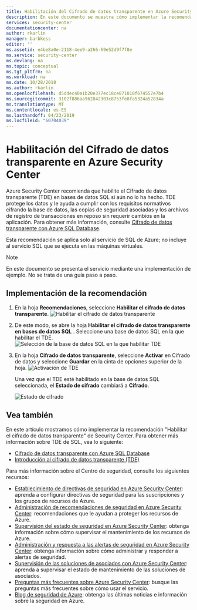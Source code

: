 ```yaml
---
title: Habilitación del Cifrado de datos transparente en Azure Security Center | Microsoft Docs
description: En este documento se muestra cómo implementar la recomendación **Habilitar el Cifrado de datos transparente** de Azure Security Center.
services: security-center
documentationcenter: na
author: rkarlin
manager: barbkess
editor: ''
ms.assetid: e4be8a0e-2118-4ee9-a266-69e52d9f7f8e
ms.service: security-center
ms.devlang: na
ms.topic: conceptual
ms.tgt_pltfrm: na
ms.workload: na
ms.date: 10/28/2018
ms.author: rkarlin
ms.openlocfilehash: d5ddec40a1b20e377ec18ce871018f674557e7b4
ms.sourcegitcommit: 3102f886aa962842303c8753fe8fa5324a52834a
ms.translationtype: MT
ms.contentlocale: es-ES
ms.lasthandoff: 04/23/2019
ms.locfileid: "60704039"
---
```

# <a name="enable-transparent-data-encryption-in-azure-security-center"></a>Habilitación del Cifrado de datos transparente en Azure Security Center
Azure Security Center recomienda que habilite el Cifrado de datos transparente (TDE) en bases de datos SQL si aún no lo ha hecho. TDE protege los datos y le ayuda a cumplir con los requisitos normativos cifrando la base de datos, las copias de seguridad asociadas y los archivos de registro de transacciones en reposo sin requerir cambios en la aplicación. Para obtener más información, consulte [Cifrado de datos transparente con Azure SQL Database](https://msdn.microsoft.com/library/dn948096).

Esta recomendación se aplica solo al servicio de SQL de Azure; no incluye al servicio SQL que se ejecuta en las máquinas virtuales.

> [!NOTE]
> En este documento se presenta el servicio mediante una implementación de ejemplo.  No se trata de una guía paso a paso.
>
>

## <a name="implement-the-recommendation"></a>Implementación de la recomendación
1. En la hoja **Recomendaciones**, seleccione **Habilitar el cifrado de datos transparente**.
   ![Habilitar el cifrado de datos transparente][1]
2. De este modo, se abre la hoja **Habilitar el cifrado de datos transparente en bases de datos SQL** . Seleccione una base de datos SQL en la que habilitar el TDE.
   ![Selección de la base de datos SQL en la que habilitar TDE][2]
3. En la hoja **Cifrado de datos transparente**, seleccione **Activar** en Cifrado de datos y seleccione **Guardar** en la cinta de opciones superior de la hoja.
   ![Activación de TDE][3]

   Una vez que el TDE esté habilitado en la base de datos SQL seleccionada, el **Estado de cifrado** cambiará a **Cifrado**.    

   ![Estado de cifrado][4]

## <a name="see-also"></a>Vea también
En este artículo mostramos cómo implementar la recomendación "Habilitar el cifrado de datos transparente" de Security Center. Para obtener más información sobre TDE de SQL, vea lo siguiente:

* [Cifrado de datos transparente con Azure SQL Database](https://msdn.microsoft.com/library/dn948096)
* [Introducción al cifrado de datos transparente (TDE)](../sql-data-warehouse/sql-data-warehouse-encryption-tde.md)

Para más información sobre el Centro de seguridad, consulte los siguientes recursos:

* [Establecimiento de directivas de seguridad en Azure Security Center](tutorial-security-policy.md): aprenda a configurar directivas de seguridad para las suscripciones y los grupos de recursos de Azure.
* [Administración de recomendaciones de seguridad en Azure Security Center](security-center-recommendations.md): recomendaciones que le ayudan a proteger los recursos de Azure.
* [Supervisión del estado de seguridad en Azure Security Center](security-center-monitoring.md): obtenga información sobre cómo supervisar el mantenimiento de los recursos de Azure.
* [Administración y respuesta a las alertas de seguridad en Azure Security Center](security-center-managing-and-responding-alerts.md): obtenga información sobre cómo administrar y responder a alertas de seguridad.
* [Supervisión de las soluciones de asociados con Azure Security Center](security-center-partner-solutions.md): aprenda a supervisar el estado de mantenimiento de las soluciones de asociados.
* [Preguntas más frecuentes sobre Azure Security Center](security-center-faq.md): busque las preguntas más frecuentes sobre cómo usar el servicio.
* [Blog de seguridad de Azure](https://blogs.msdn.com/b/azuresecurity/): obtenga las últimas noticias e información sobre la seguridad en Azure.

<!--Image references-->
[1]: ./media/security-center-enable-tde-on-sql-databases/enable-tde.png
[2]:./media/security-center-enable-tde-on-sql-databases/transparent-data-encryption-blade.png
[3]: ./media/security-center-enable-tde-on-sql-databases/turn-on-tde.png
[4]: ./media/security-center-enable-tde-on-sql-databases/encrypted.png
